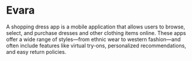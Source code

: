 # Evara
A shopping dress app is a mobile application that allows users to browse, select, and purchase dresses and other clothing items online. These apps offer a wide range of styles—from ethnic wear to western fashion—and often include features like virtual try-ons, personalized recommendations, and easy return policies. 
